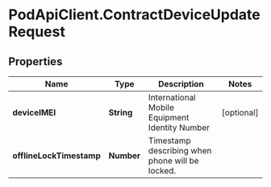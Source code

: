 # PodApiClient.ContractDeviceUpdateRequest

## Properties

Name | Type | Description | Notes
------------ | ------------- | ------------- | -------------
**deviceIMEI** | **String** | International Mobile Equipment Identity Number | [optional] 
**offlineLockTimestamp** | **Number** | Timestamp describing when phone will be locked. | 


